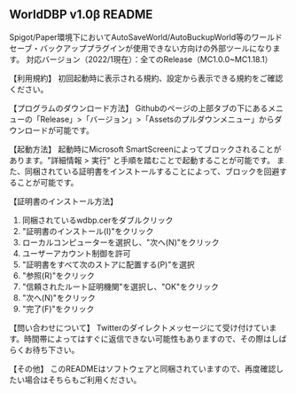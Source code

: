 WorldDBP v1.0β README
---------------------------------
Spigot/Paper環境下においてAutoSaveWorld/AutoBuckupWorld等のワールドセーブ・バックアッププラグインが使用できない方向けの外部ツールになります。
対応バージョン（2022/1現在）：全てのRelease（MC1.0.0~MC1.18.1）

【利用規約】
初回起動時に表示される規約、設定から表示できる規約をご確認ください。

【プログラムのダウンロード方法】
Githubのページの上部タブの下にあるメニューの「Release」>「バージョン」>「Assetsのプルダウンメニュー」からダウンロードが可能です。

【起動方法】
起動時にMicrosoft SmartScreenによってブロックされることがあります。"詳細情報 > 実行" と手順を踏むことで起動することが可能です。
また、同梱されている証明書をインストールすることによって、ブロックを回避することが可能です。

【証明書のインストール方法】
1. 同梱されているwdbp.cerをダブルクリック
2. "証明書のインストール(I)"をクリック
3. ローカルコンピューターを選択し、"次へ(N)"をクリック
4. ユーザーアカウント制御を許可
5. "証明書をすべて次のストアに配置する(P)"を選択
6. "参照(R)"をクリック
7. "信頼されたルート証明機関"を選択し、"OK"をクリック
8. "次へ(N)"をクリック
9. "完了(F)"をクリック

【問い合わせについて】
Twitterのダイレクトメッセージにて受け付けています。時間帯によってはすぐに返信できない可能性もありますので、その際はしばらくお待ち下さい。

【その他】
このREADMEはソフトウェアと同梱されていますので、再度確認したい場合はそちらもご利用ください。
